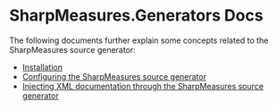 # SharpMeasures.Generators Docs

The following documents further explain some concepts related to the SharpMeasures source generator:

* [Installation](Installation.md)
* [Configuring the SharpMeasures source generator](Configuration.md)
* [Injecting XML documentation through the SharpMeasures source generator](DocumentationInjection.md)